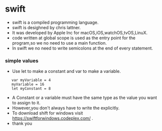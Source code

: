 # swift
* swift is a compiled programming language.
* swift is desighned by chris lattner.
* It was developed by Apple Inc for macOS,iOS,watchOS,tvOS,LinuX.
* code written at global scope is used as the entry point for the program,so we no need to use a main function.
* In swift we no need to write semicolons at the end of every statement.
### simple values
* Use let to make a constant and var to make a variable.
```
   var myVariable = 4
   myVariable = 16
   let myConstant = 8
   ```
* A Constant or a variable must have the same type as the value you want to assign to it.
* However,you don't always have to write the explicitly.    
* To download shift for windows visit https://swiftforwindows.codeplex.com/ .
* thank you
